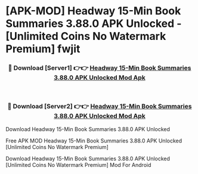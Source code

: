 # [APK-MOD] Headway  15-Min Book Summaries 3.88.0 APK Unlocked - [Unlimited Coins No Watermark Premium] fwjit



<div align="center">
<h3>🔴 Download [Server1] 👉👉 <a href="https://momento.my/?title=Headway__15-Min_Book_Summaries_3.88.0_APK_Unlocked">Headway  15-Min Book Summaries 3.88.0 APK Unlocked Mod Apk</a></h3><br>

<h3>🔴 Download [Server2] 👉👉 <a href="https://momento.my/?title=Headway__15-Min_Book_Summaries_3.88.0_APK_Unlocked">Headway  15-Min Book Summaries 3.88.0 APK Unlocked Mod Apk</a></h3>
</div>



Download Headway  15-Min Book Summaries 3.88.0 APK Unlocked 

Free APK MOD Headway  15-Min Book Summaries 3.88.0 APK Unlocked [Unlimited Coins No Watermark Premium]

Download Headway  15-Min Book Summaries 3.88.0 APK Unlocked [Unlimited Coins No Watermark Premium] Mod For Android
